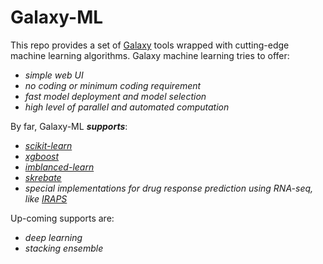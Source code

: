 # Galaxy-ML
This repo provides a set of [Galaxy](https://github.com/galaxyproject/galaxy) tools wrapped with cutting-edge machine learning algorithms. Galaxy machine learning tries to offer:
*  _simple web UI_
*  _no coding or minimum coding requirement_
*  _fast model deployment and model selection_
*  _high level of parallel and automated computation_


By far, Galaxy-ML _**supports**_:
* _[scikit-learn](https://github.com/scikit-learn/scikit-learn)_
* _[xgboost](https://github.com/dmlc/xgboost)_
* _[imblanced-learn](https://github.com/scikit-learn-contrib/imbalanced-learn)_
* _[skrebate](https://github.com/EpistasisLab/scikit-rebate/tree/master/skrebate)_
* _special implementations for drug response prediction using RNA-seq, like [IRAPS](https://www.ncbi.nlm.nih.gov/pmc/articles/PMC5445594/)_

Up-coming supports are:
* _deep learning_
* _stacking ensemble_
